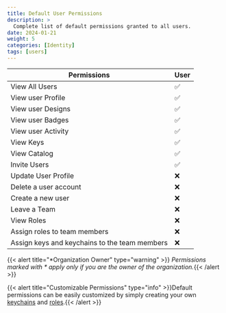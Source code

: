 ```yaml
---
title: Default User Permissions
description: >
  Complete list of default permissions granted to all users.
date: 2024-01-21
weight: 5
categories: [Identity]
tags: [users]
---
```


| Permissions                                                     | User        |
|-----------------------------------------------------------------|-------------|
| View All Users                                                  | ✅         |
| View user Profile                                               | ✅         |
| View user Designs                                               | ✅         |
| View user Badges                                                | ✅         |
| View user Activity                                              | ✅         |
| View Keys                                                       | ✅         |
| View Catalog                                                    | ✅         |
| Invite Users                                                    | ✅         |
| Update User Profile                                             | ❌         |
| Delete a user account                                           | ❌         |
| Create a new user                                               | ❌         |
| Leave a Team                                                    | ❌         |
| View Roles                                                      | ❌         |
| Assign roles to team members                                    | ❌         |
| Assign keys and keychains to the team members                   | ❌         |

{{< alert title="*Organization Owner" type="warning" >}}
_Permissions marked with * apply only if you are the owner of the organization._{{< /alert >}}

{{< alert title="Customizable Permissions" type="info" >}}Default permissions can be easily customized by simply creating your own [keychains](/cloud/security/keychains/) and [roles](/cloud/security/roles).{{< /alert >}}
